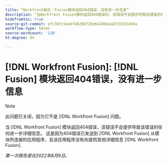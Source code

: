 ```yaml
---
title: “Workfront融合：Fusion模块返回404错误，没有进一步信息”
description: “当Workfront Fusion模块返回404错误时，该错误不会提供导致该错误的任何进一步详细信息。 这是因为404错误是从模块所连接的应用程序发送到Workfront Fusion，并且该应用程序没有向Workfront Fusion提供其他详细信息。”
hidefromtoc: true
source-git-commit: efc307c5ee6f48286f29e642d03aa8735332d45a
workflow-type: tm+mt
source-wordcount: '128'
ht-degree: 0%

---
```



# [!DNL Workfront Fusion]: [!DNL Fusion] 模块返回404错误，没有进一步信息

>[!NOTE]
>
>此问题已关闭，因为它不是 [!DNL Workfront Fusion] 问题。

当 [!DNL Workfront Fusion] 模块返回404错误，该错误不会提供导致该错误的任何进一步详细信息。 这是因为404错误已发送到 [!DNL Workfront Fusion] 从模块所连接的应用程序，且该应用程序没有向提供其他详细信息 [!DNL Workfront Fusion].

_第一次报告是在2022年8月9日。_

